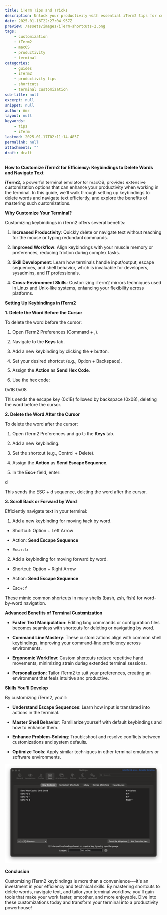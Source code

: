 ```yaml
---
title: iTerm Tips and Tricks
description: Unlock your productivity with essential iTerm2 tips for customizing keybindings and navigating text efficiently in the terminal.
date: 2025-01-16T22:27:04.957Z
preview: /assets/images/iTerm-shortcuts-2.png
tags:
    - customization
    - iTerm2
    - macOS
    - productivity
    - terminal
categories:
    - guides
    - iTerm2
    - productivity tips
    - shortcuts
    - terminal customization
sub-title: null
excerpt: null
snippet: null
author: Amr
layout: null
keywords:
    - tips
    - iTerm
lastmod: 2025-01-17T02:11:14.485Z
permalink: null
attachments: ""
draft: draft
---
```



**How to Customize iTerm2 for Efficiency: Keybindings to Delete Words and Navigate Text**

**iTerm2**, a powerful terminal emulator for macOS, provides extensive customization options that can enhance your productivity when working in the terminal. In this guide, we'll walk through setting up keybindings to delete words and navigate text efficiently, and explore the benefits of mastering such customizations.

**Why Customize Your Terminal?**

Customizing keybindings in iTerm2 offers several benefits:

1. **Increased Productivity**: Quickly delete or navigate text without reaching for the mouse or typing redundant commands.

2. **Improved Workflow**: Align keybindings with your muscle memory or preferences, reducing friction during complex tasks.

3. **Skill Development**: Learn how terminals handle input/output, escape sequences, and shell behavior, which is invaluable for developers, sysadmins, and IT professionals.

4. **Cross-Environment Skills**: Customizing iTerm2 mirrors techniques used in Linux and Unix-like systems, enhancing your flexibility across platforms.

**Setting Up Keybindings in iTerm2**

**1\. Delete the Word Before the Cursor**

To delete the word before the cursor:

1. Open iTerm2 Preferences (Command + ,).

2. Navigate to the **Keys** tab.

3. Add a new keybinding by clicking the **+** button.

4. Set your desired shortcut (e.g., Option + Backspace).

5. Assign the **Action** as **Send Hex Code**.

6. Use the hex code:

0x1B 0x08

This sends the escape key (0x1B) followed by backspace (0x08), deleting the word before the cursor.

**2\. Delete the Word After the Cursor**

To delete the word after the cursor:

1. Open iTerm2 Preferences and go to the **Keys** tab.

2. Add a new keybinding.

3. Set the shortcut (e.g., Control + Delete).

4. Assign the **Action** as **Send Escape Sequence**.

5. In the **Esc+** field, enter:

d

This sends the ESC + d sequence, deleting the word after the cursor.

**3\. Scroll Back or Forward by Word**

Efficiently navigate text in your terminal:

1. Add a new keybinding for moving back by word.

- Shortcut: Option + Left Arrow

- Action: **Send Escape Sequence**

- Esc+: b

2. Add a keybinding for moving forward by word.

- Shortcut: Option + Right Arrow

- Action: **Send Escape Sequence**

- Esc+: f

These mimic common shortcuts in many shells (bash, zsh, fish) for word-by-word navigation.

**Advanced Benefits of Terminal Customization**

- **Faster Text Manipulation**: Editing long commands or configuration files becomes seamless with shortcuts for deleting or navigating by word.

- **Command Line Mastery**: These customizations align with common shell keybindings, improving your command-line proficiency across environments.

- **Ergonomic Workflow**: Custom shortcuts reduce repetitive hand movements, minimizing strain during extended terminal sessions.

- **Personalization**: Tailor iTerm2 to suit your preferences, creating an environment that feels intuitive and productive.

**Skills You'll Develop**

By customizing iTerm2, you'll:

- **Understand Escape Sequences**: Learn how input is translated into actions in the terminal.

- **Master Shell Behavior**: Familiarize yourself with default keybindings and how to enhance them.

- **Enhance Problem-Solving**: Troubleshoot and resolve conflicts between customizations and system defaults.

- **Optimize Tools**: Apply similar techniques in other terminal emulators or software environments.

![iterm](/assets/images/iTerm-shortcuts-2.png)

**Conclusion**

Customizing iTerm2 keybindings is more than a convenience---it's an investment in your efficiency and technical skills. By mastering shortcuts to delete words, navigate text, and tailor your terminal workflow, you'll gain tools that make your work faster, smoother, and more enjoyable. Dive into these customizations today and transform your terminal into a productivity powerhouse!